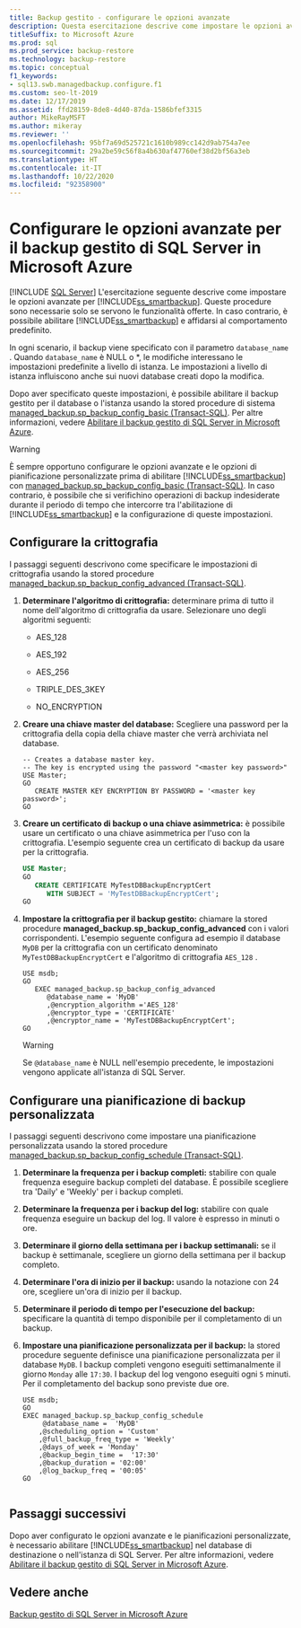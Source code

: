 ```yaml
---
title: Backup gestito - configurare le opzioni avanzate
description: Questa esercitazione descrive come impostare le opzioni avanzate per Backup gestito di SQL Server in Microsoft Azure se le opzioni predefinite per gli eventi non sono adatte alle proprie esigenze.
titleSuffix: to Microsoft Azure
ms.prod: sql
ms.prod_service: backup-restore
ms.technology: backup-restore
ms.topic: conceptual
f1_keywords:
- sql13.swb.managedbackup.configure.f1
ms.custom: seo-lt-2019
ms.date: 12/17/2019
ms.assetid: ffd28159-8de8-4d40-87da-1586bfef3315
author: MikeRayMSFT
ms.author: mikeray
ms.reviewer: ''
ms.openlocfilehash: 95bf7a69d525721c1610b989cc142d9ab754a7ee
ms.sourcegitcommit: 29a2be59c56f8a4b630af47760ef38d2bf56a3eb
ms.translationtype: HT
ms.contentlocale: it-IT
ms.lasthandoff: 10/22/2020
ms.locfileid: "92358900"
---
```

# <a name="configure-advanced-options-for-sql-server-managed-backup-to-microsoft-azure"></a>Configurare le opzioni avanzate per il backup gestito di SQL Server in Microsoft Azure
 [!INCLUDE [SQL Server](../../includes/applies-to-version/sqlserver.md)]
  L'esercitazione seguente descrive come impostare le opzioni avanzate per [!INCLUDE[ss_smartbackup](../../includes/ss-smartbackup-md.md)]. Queste procedure sono necessarie solo se servono le funzionalità offerte. In caso contrario, è possibile abilitare [!INCLUDE[ss_smartbackup](../../includes/ss-smartbackup-md.md)] e affidarsi al comportamento predefinito.  
  
 In ogni scenario, il backup viene specificato con il parametro `database_name` . Quando `database_name` è NULL o *, le modifiche interessano le impostazioni predefinite a livello di istanza. Le impostazioni a livello di istanza influiscono anche sui nuovi database creati dopo la modifica.  
  
 Dopo aver specificato queste impostazioni, è possibile abilitare il backup gestito per il database o l'istanza usando la stored procedure di sistema [managed_backup.sp_backup_config_basic (Transact-SQL)](../../relational-databases/system-stored-procedures/managed-backup-sp-backup-config-basic-transact-sql.md). Per altre informazioni, vedere [Abilitare il backup gestito di SQL Server in Microsoft Azure](../../relational-databases/backup-restore/enable-sql-server-managed-backup-to-microsoft-azure.md).  
  
> [!WARNING]  
>  È sempre opportuno configurare le opzioni avanzate e le opzioni di pianificazione personalizzate prima di abilitare [!INCLUDE[ss_smartbackup](../../includes/ss-smartbackup-md.md)] con [managed_backup.sp_backup_config_basic (Transact-SQL)](../../relational-databases/system-stored-procedures/managed-backup-sp-backup-config-basic-transact-sql.md). In caso contrario, è possibile che si verifichino operazioni di backup indesiderate durante il periodo di tempo che intercorre tra l'abilitazione di [!INCLUDE[ss_smartbackup](../../includes/ss-smartbackup-md.md)] e la configurazione di queste impostazioni.  
  
## <a name="configure-encryption"></a>Configurare la crittografia  
 I passaggi seguenti descrivono come specificare le impostazioni di crittografia usando la stored procedure [managed_backup.sp_backup_config_advanced &#40;Transact-SQL&#41;](../../relational-databases/system-stored-procedures/managed-backup-sp-backup-config-advanced-transact-sql.md).  

1.  **Determinare l'algoritmo di crittografia:** determinare prima di tutto il nome dell'algoritmo di crittografia da usare. Selezionare uno degli algoritmi seguenti:  
  
    -   AES_128  
  
    -   AES_192  
  
    -   AES_256  
  
    -   TRIPLE_DES_3KEY  
  
    -   NO_ENCRYPTION  
  
2.  **Creare una chiave master del database:** Scegliere una password per la crittografia della copia della chiave master che verrà archiviata nel database.  
  
    ```  
    -- Creates a database master key.  
    -- The key is encrypted using the password "<master key password>"  
    USE Master;  
    GO  
       CREATE MASTER KEY ENCRYPTION BY PASSWORD = '<master key password>';  
    GO  
    ```  
  
3.  **Creare un certificato di backup o una chiave asimmetrica:** è possibile usare un certificato o una chiave asimmetrica per l'uso con la crittografia. L'esempio seguente crea un certificato di backup da usare per la crittografia.  
  
    ```sql  
    USE Master;  
    GO  
       CREATE CERTIFICATE MyTestDBBackupEncryptCert  
          WITH SUBJECT = 'MyTestDBBackupEncryptCert';  
    GO  
    ```  
  
4.  **Impostare la crittografia per il backup gestito:** chiamare la stored procedure **managed_backup.sp_backup_config_advanced** con i valori corrispondenti. L'esempio seguente configura ad esempio il database `MyDB` per la crittografia con un certificato denominato `MyTestDBBackupEncryptCert` e l'algoritmo di crittografia `AES_128` .  
  
    ```  
    USE msdb;  
    GO  
       EXEC managed_backup.sp_backup_config_advanced  
          @database_name = 'MyDB'                
          ,@encryption_algorithm ='AES_128'  
          ,@encryptor_type = 'CERTIFICATE'  
          ,@encryptor_name = 'MyTestDBBackupEncryptCert';  
    GO  
    ```  
  
    > [!WARNING]  
    >  Se `@database_name` è NULL nell'esempio precedente, le impostazioni vengono applicate all'istanza di SQL Server.  
  
## <a name="configure-a-custom-backup-schedule"></a>Configurare una pianificazione di backup personalizzata  
 I passaggi seguenti descrivono come impostare una pianificazione personalizzata usando la stored procedure [managed_backup.sp_backup_config_schedule &#40;Transact-SQL&#41;](../../relational-databases/system-stored-procedures/managed-backup-sp-backup-config-schedule-transact-sql.md).  
  
1.  **Determinare la frequenza per i backup completi:** stabilire con quale frequenza eseguire backup completi del database. È possibile scegliere tra 'Daily' e 'Weekly' per i backup completi.  
  
2.  **Determinare la frequenza per i backup del log:** stabilire con quale frequenza eseguire un backup del log. Il valore è espresso in minuti o ore.  
  
3.  **Determinare il giorno della settimana per i backup settimanali:** se il backup è settimanale, scegliere un giorno della settimana per il backup completo.  
  
4.  **Determinare l'ora di inizio per il backup:** usando la notazione con 24 ore, scegliere un'ora di inizio per il backup.  
  
5.  **Determinare il periodo di tempo per l'esecuzione del backup:** specificare la quantità di tempo disponibile per il completamento di un backup.  
  
6.  **Impostare una pianificazione personalizzata per il backup:** la stored procedure seguente definisce una pianificazione personalizzata per il database `MyDB`. I backup completi vengono eseguiti settimanalmente il giorno `Monday` alle `17:30`. I backup del log vengono eseguiti ogni `5` minuti. Per il completamento del backup sono previste due ore.  
  
    ```  
    USE msdb;  
    GO  
    EXEC managed_backup.sp_backup_config_schedule   
         @database_name =  'MyDB'  
        ,@scheduling_option = 'Custom'  
        ,@full_backup_freq_type = 'Weekly'  
        ,@days_of_week = 'Monday'  
        ,@backup_begin_time =  '17:30'  
        ,@backup_duration = '02:00'  
        ,@log_backup_freq = '00:05'  
    GO  
  
    ```  
  
## <a name="next-steps"></a>Passaggi successivi  
 Dopo aver configurato le opzioni avanzate e le pianificazioni personalizzate, è necessario abilitare [!INCLUDE[ss_smartbackup](../../includes/ss-smartbackup-md.md)] nel database di destinazione o nell'istanza di SQL Server. Per altre informazioni, vedere [Abilitare il backup gestito di SQL Server in Microsoft Azure](../../relational-databases/backup-restore/enable-sql-server-managed-backup-to-microsoft-azure.md).  
  
## <a name="see-also"></a>Vedere anche  
 [Backup gestito di SQL Server in Microsoft Azure](../../relational-databases/backup-restore/sql-server-managed-backup-to-microsoft-azure.md)  
  
  
